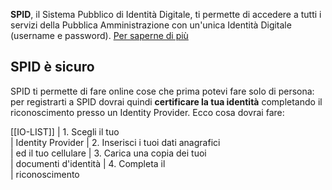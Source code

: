 **SPID**, il Sistema Pubblico di Identità Digitale, ti permette di accedere a tutti i servizi della Pubblica Amministrazione con un'unica Identità Digitale (username e password). [Per saperne di più](https://www.spid.gov.it/)

## SPID è sicuro

SPID ti permette di fare online cose che prima potevi fare solo di persona: per registrarti a SPID dovrai quindi **certificare la tua identità** completando il riconoscimento presso un Identity Provider. Ecco cosa dovrai fare:

[[IO-LIST]]
| 1. Scegli il tuo  
| Identity Provider
| 2. Inserisci i tuoi dati anagrafici  
| ed il tuo cellulare
| 3. Carica una copia dei tuoi  
| documenti d'identità
| 4. Completa il  
| riconoscimento